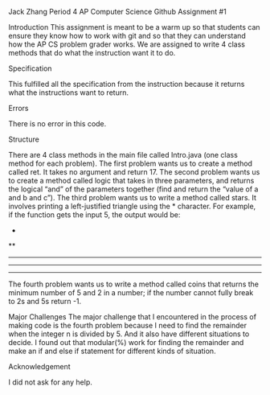 Jack Zhang
Period 4
AP Computer Science
Github Assignment #1

Introduction
This assignment is meant to be a warm up so that students can ensure they know how to work with git and so that they can understand how the AP CS problem grader works. We are assigned to write 4 class methods that do what the instruction want it to do.

Specification

This fulfilled all the specification from the instruction because it returns what the instructions want to return.

Errors

There is no error in this code.

Structure

There are 4 class methods in the main file called Intro.java (one class method for each problem).  The first problem wants us to create a method called ret. It takes no argument and return 17. The second problem wants us to create a method called logic that takes in three parameters, and returns the logical “and” of the parameters together (find and return the “value of a and b and c”). The third problem wants us to write a method called stars. It involves printing a left-justified triangle using the * character.  For example, if the function gets the input 5, the output would be:

*
**
***
****
*****
The fourth problem wants us to write a method called coins that returns the minimum number of 5 and 2 in a number; if the number cannot fully break to 2s and 5s return -1.

Major Challenges
The major challenge that I encountered in the process of making code is the fourth problem because I need to find the remainder when the integer n is divided by 5. And it also have different situations to decide. I found out that modular(%) work for finding the remainder and make an if and else if statement for different kinds of situation.

Acknowledgement  

I did not ask for any help.




